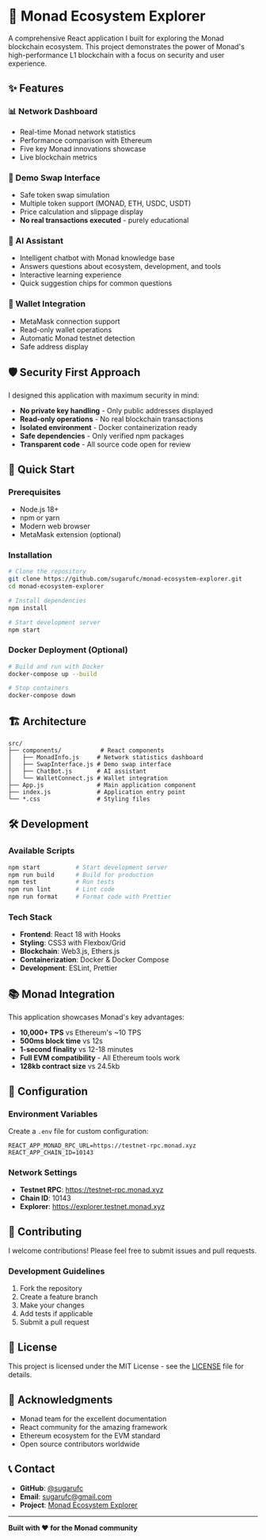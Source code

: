 # 🚀 Monad Ecosystem Explorer

A comprehensive React application I built for exploring the Monad blockchain ecosystem. This project demonstrates the power of Monad's high-performance L1 blockchain with a focus on security and user experience.

## ✨ Features

### 📊 Network Dashboard
- Real-time Monad network statistics
- Performance comparison with Ethereum
- Five key Monad innovations showcase
- Live blockchain metrics

### 🔄 Demo Swap Interface
- Safe token swap simulation
- Multiple token support (MONAD, ETH, USDC, USDT)
- Price calculation and slippage display
- **No real transactions executed** - purely educational

### 🤖 AI Assistant
- Intelligent chatbot with Monad knowledge base
- Answers questions about ecosystem, development, and tools
- Interactive learning experience
- Quick suggestion chips for common questions

### 🔗 Wallet Integration
- MetaMask connection support
- Read-only wallet operations
- Automatic Monad testnet detection
- Safe address display

## 🛡️ Security First Approach

I designed this application with maximum security in mind:

- **No private key handling** - Only public addresses displayed
- **Read-only operations** - No real blockchain transactions
- **Isolated environment** - Docker containerization ready
- **Safe dependencies** - Only verified npm packages
- **Transparent code** - All source code open for review

## 🚀 Quick Start

### Prerequisites
- Node.js 18+
- npm or yarn
- Modern web browser
- MetaMask extension (optional)

### Installation
```bash
# Clone the repository
git clone https://github.com/sugarufc/monad-ecosystem-explorer.git
cd monad-ecosystem-explorer

# Install dependencies
npm install

# Start development server
npm start
```

### Docker Deployment (Optional)
```bash
# Build and run with Docker
docker-compose up --build

# Stop containers
docker-compose down
```

## 🏗️ Architecture

```
src/
├── components/           # React components
│   ├── MonadInfo.js     # Network statistics dashboard
│   ├── SwapInterface.js # Demo swap interface
│   ├── ChatBot.js       # AI assistant
│   └── WalletConnect.js # Wallet integration
├── App.js               # Main application component
├── index.js             # Application entry point
└── *.css                # Styling files
```

## 🛠️ Development

### Available Scripts
```bash
npm start          # Start development server
npm run build      # Build for production
npm test           # Run tests
npm run lint       # Lint code
npm run format     # Format code with Prettier
```

### Tech Stack
- **Frontend**: React 18 with Hooks
- **Styling**: CSS3 with Flexbox/Grid
- **Blockchain**: Web3.js, Ethers.js
- **Containerization**: Docker & Docker Compose
- **Development**: ESLint, Prettier

## 📚 Monad Integration

This application showcases Monad's key advantages:

- **10,000+ TPS** vs Ethereum's ~10 TPS
- **500ms block time** vs 12s
- **1-second finality** vs 12-18 minutes
- **Full EVM compatibility** - All Ethereum tools work
- **128kb contract size** vs 24.5kb

## 🔧 Configuration

### Environment Variables
Create a `.env` file for custom configuration:
```env
REACT_APP_MONAD_RPC_URL=https://testnet-rpc.monad.xyz
REACT_APP_CHAIN_ID=10143
```

### Network Settings
- **Testnet RPC**: https://testnet-rpc.monad.xyz
- **Chain ID**: 10143
- **Explorer**: https://explorer.testnet.monad.xyz

## 🤝 Contributing

I welcome contributions! Please feel free to submit issues and pull requests.

### Development Guidelines
1. Fork the repository
2. Create a feature branch
3. Make your changes
4. Add tests if applicable
5. Submit a pull request

## 📄 License

This project is licensed under the MIT License - see the [LICENSE](LICENSE) file for details.

## 🙏 Acknowledgments

- Monad team for the excellent documentation
- React community for the amazing framework
- Ethereum ecosystem for the EVM standard
- Open source contributors worldwide

## 📞 Contact

- **GitHub**: [@sugarufc](https://github.com/sugarufc)
- **Email**: sugarufc@gmail.com
- **Project**: [Monad Ecosystem Explorer](https://github.com/sugarufc/monad-ecosystem-explorer)

---

**Built with ❤️ for the Monad community** 